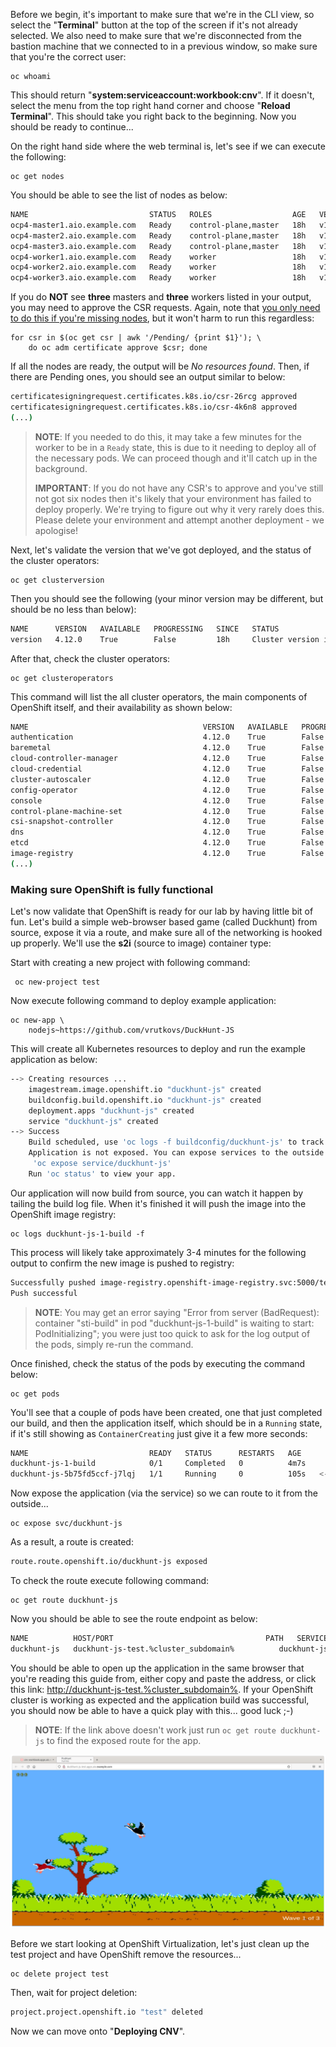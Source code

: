 Before we begin, it's important to make sure that we're in the CLI view, so select the "**Terminal**" button at the top of the screen if it's not already selected. We also need to make sure that we're disconnected from the bastion machine that we connected to in a previous window, so make sure that you're the correct user:

```execute
oc whoami
```
This should return "**system:serviceaccount:workbook:cnv**". If it doesn't, select the menu from the top right hand corner and choose "**Reload Terminal**". This should take you right back to the beginning. Now you should be ready to continue...

On the right hand side where the web terminal is, let's see if we can execute the following:

```execute
oc get nodes
```

You should be able to see the list of nodes as below:

~~~bash
NAME                           STATUS   ROLES                  AGE   VERSION
ocp4-master1.aio.example.com   Ready    control-plane,master   18h   v1.25.4+77bec7a
ocp4-master2.aio.example.com   Ready    control-plane,master   18h   v1.25.4+77bec7a
ocp4-master3.aio.example.com   Ready    control-plane,master   18h   v1.25.4+77bec7a
ocp4-worker1.aio.example.com   Ready    worker                 18h   v1.25.4+77bec7a
ocp4-worker2.aio.example.com   Ready    worker                 18h   v1.25.4+77bec7a
ocp4-worker3.aio.example.com   Ready    worker                 18h   v1.25.4+77bec7a
~~~

If you do **NOT** see **three** masters and **three** workers listed in your output, you may need to approve the CSR requests. Again, note that <u>you only need to do this if you're missing nodes</u>, but it won't harm to run this regardless:

```execute
for csr in $(oc get csr | awk '/Pending/ {print $1}'); \
    do oc adm certificate approve $csr; done
```

If all the nodes are ready, the output will be *No resources found*. Then, if there are Pending ones, you should see an output similar to below:
~~~bash
certificatesigningrequest.certificates.k8s.io/csr-26rcg approved
certificatesigningrequest.certificates.k8s.io/csr-4k6n8 approved
(...)
~~~

> **NOTE**: If you needed to do this, it may take a few minutes for the worker to be in a `Ready` state, this is due to it needing to deploy all of the necessary pods. We can proceed though and it'll catch up in the background.
>
> **IMPORTANT**: If you do not have any CSR's to approve and you've still not got six nodes then it's likely that your environment has failed to deploy properly. We're trying to figure out why it very rarely does this. Please delete your environment and attempt another deployment - we apologise!

Next, let's validate the version that we've got deployed, and the status of the cluster operators:

```execute
oc get clusterversion
```

Then you should see the following (your minor version may be different, but should be no less than below):

~~~bash
NAME      VERSION   AVAILABLE   PROGRESSING   SINCE   STATUS
version   4.12.0    True        False         18h     Cluster version is 4.12.0
~~~

After that, check the cluster operators:

```execute
oc get clusteroperators
```

This command will list the all cluster operators, the main components of OpenShift itself, and their availability as shown below:

~~~bash
NAME                                       VERSION   AVAILABLE   PROGRESSING   DEGRADED   SINCE   MESSAGE
authentication                             4.12.0    True        False         False      18h
baremetal                                  4.12.0    True        False         False      18h
cloud-controller-manager                   4.12.0    True        False         False      18h
cloud-credential                           4.12.0    True        False         False      18h
cluster-autoscaler                         4.12.0    True        False         False      18h
config-operator                            4.12.0    True        False         False      18h
console                                    4.12.0    True        False         False      18h
control-plane-machine-set                  4.12.0    True        False         False      18h
csi-snapshot-controller                    4.12.0    True        False         False      18h
dns                                        4.12.0    True        False         False      18h
etcd                                       4.12.0    True        False         False      18h
image-registry                             4.12.0    True        False         False      17h
(...)
~~~

### Making sure OpenShift is fully functional

Let's now validate that OpenShift is ready for our lab by having little bit of fun. Let's build a simple web-browser based game (called Duckhunt) from source, expose it via a route, and make sure all of the networking is hooked up properly. We'll use the **s2i** (source to image) container type:

Start with creating a new project with following command:

```execute
 oc new-project test
```
Now execute following command to deploy example application:

```execute
oc new-app \
	nodejs~https://github.com/vrutkovs/DuckHunt-JS
```

This will create all Kubernetes resources to deploy and run the example application as below:

~~~bash
--> Creating resources ...
    imagestream.image.openshift.io "duckhunt-js" created
    buildconfig.build.openshift.io "duckhunt-js" created
    deployment.apps "duckhunt-js" created
    service "duckhunt-js" created
--> Success
    Build scheduled, use 'oc logs -f buildconfig/duckhunt-js' to track its progress.
    Application is not exposed. You can expose services to the outside world by executing one or more of the commands below:
     'oc expose service/duckhunt-js'
    Run 'oc status' to view your app.
~~~


Our application will now build from source, you can watch it happen by tailing the build log file. When it's finished it will push the image into the OpenShift image registry:

```execute
oc logs duckhunt-js-1-build -f
```

This process will likely take approximately 3-4 minutes for the following output to confirm the new image is pushed to registry:

~~~bash
Successfully pushed image-registry.openshift-image-registry.svc:5000/test/duckhunt-js@sha256:c4e64bc633ae09ce0f2f2f6de2ca9eaca8e11dc5b335301a2be78216df4b6929
Push successful
~~~

> **NOTE**: You may get an error saying "Error from server (BadRequest): container "sti-build" in pod "duckhunt-js-1-build" is waiting to start: PodInitializing"; you were just too quick to ask for the log output of the pods, simply re-run the command.

Once finished, check the status of the pods by executing the command below:

```execute
oc get pods 
```

You'll see that a couple of pods have been created, one that just completed our build, and then the application itself, which should be in a `Running` state, if it's still showing as `ContainerCreating` just give it a few more seconds:


~~~bash
NAME                           READY   STATUS      RESTARTS   AGE
duckhunt-js-1-build            0/1     Completed   0          4m7s
duckhunt-js-5b75fd5ccf-j7lqj   1/1     Running     0          105s   <-- this is our app!
~~~

Now expose the application (via the service) so we can route to it from the outside...


```execute
oc expose svc/duckhunt-js
```

As a result, a route is created:

~~~bash
route.route.openshift.io/duckhunt-js exposed
~~~

To check the route execute following command:

```execute
oc get route duckhunt-js
```

Now you should be able to see the route endpoint as below:

~~~bash
NAME          HOST/PORT                                  PATH   SERVICES      PORT       TERMINATION   WILDCARD
duckhunt-js   duckhunt-js-test.%cluster_subdomain%          duckhunt-js   8080-tcp                 None
~~~

You should be able to open up the application in the same browser that you're reading this guide from, either copy and paste the address, or click this link: [http://duckhunt-js-test.%cluster_subdomain%](http://duckhunt-js-test.%cluster_subdomain%). If your OpenShift cluster is working as expected and the application build was successful, you should now be able to have a quick play with this... good luck ;-)
> **NOTE**: If the link above doesn't work just run `oc get route duckhunt-js` to find the exposed route for the app. 

<img src="img/duckhunt.png"/>

Before we start looking at OpenShift Virtualization, let's just clean up the test project and have OpenShift remove the resources...

```execute
oc delete project test
```
Then, wait for project deletion:

~~~bash
project.project.openshift.io "test" deleted
~~~



Now we can move onto "**Deploying CNV**".
